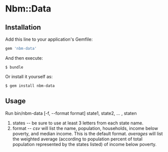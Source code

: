 # Nbm::Data

## Installation

Add this line to your application's Gemfile:

```ruby
gem 'nbm-data'
```

And then execute:

    $ bundle

Or install it yourself as:

    $ gem install nbm-data

## Usage

Run bin/nbm-data [-f, --format format] state1, state2, ... , staten

1. states -- be sure to use at least 3 letters from each state name.
2. format -- *csv* will list the name, population, households, income below poverty,
and median income.  This is the default format. *averages* will list the weighted average (according to
population percent of total population represented by the states listed) of
income below poverty.
